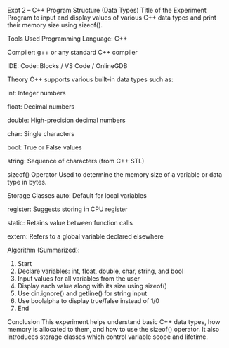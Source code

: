 Expt 2 – C++ Program Structure (Data Types)
Title of the Experiment
Program to input and display values of various C++ data types and print their memory size using sizeof().

Tools Used
Programming Language: C++

Compiler: g++ or any standard C++ compiler

IDE: Code::Blocks / VS Code / OnlineGDB

Theory
C++ supports various built-in data types such as:

int: Integer numbers

float: Decimal numbers

double: High-precision decimal numbers

char: Single characters

bool: True or False values

string: Sequence of characters (from C++ STL)

sizeof() Operator
Used to determine the memory size of a variable or data type in bytes.

Storage Classes
auto: Default for local variables

register: Suggests storing in CPU register

static: Retains value between function calls

extern: Refers to a global variable declared elsewhere

Algorithm (Summarized):

1. Start
2. Declare variables: int, float, double, char, string, and bool
3. Input values for all variables from the user
4. Display each value along with its size using sizeof()
5. Use cin.ignore() and getline() for string input
6. Use boolalpha to display true/false instead of 1/0
7. End

Conclusion
This experiment helps understand basic C++ data types, how memory is allocated to them, and how to use the sizeof() operator. It also introduces storage classes which control variable scope and lifetime.




